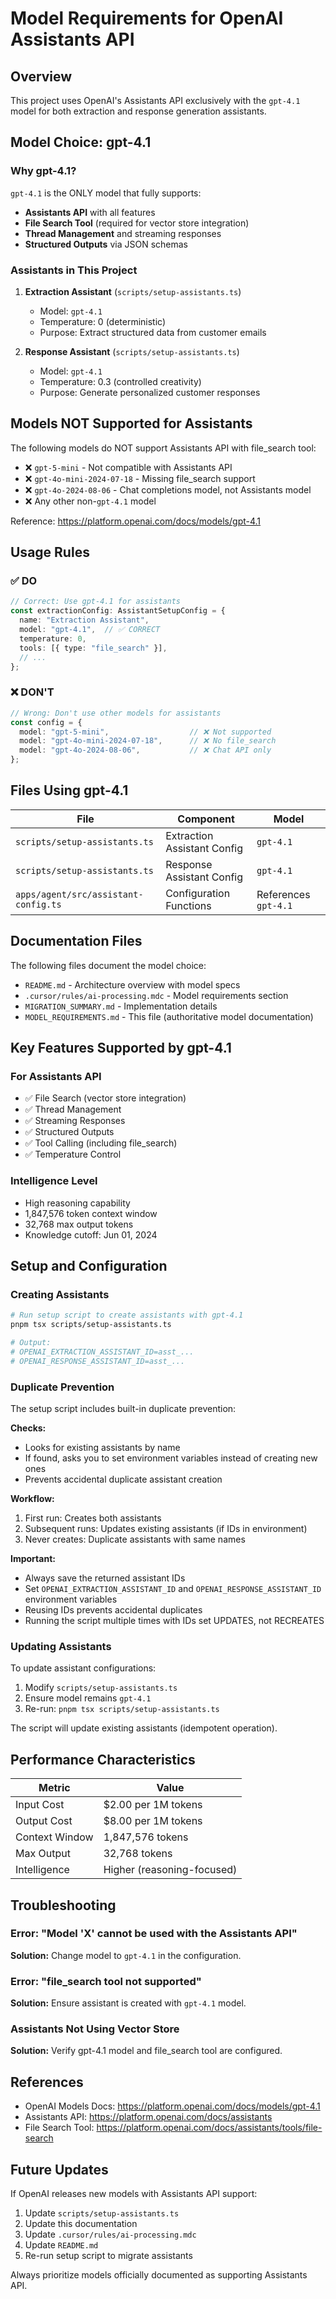 # Model Requirements for OpenAI Assistants API

## Overview

This project uses OpenAI's Assistants API exclusively with the `gpt-4.1` model for both extraction and response generation assistants.

## Model Choice: gpt-4.1

### Why gpt-4.1?

`gpt-4.1` is the ONLY model that fully supports:
- **Assistants API** with all features
- **File Search Tool** (required for vector store integration)
- **Thread Management** and streaming responses
- **Structured Outputs** via JSON schemas

### Assistants in This Project

1. **Extraction Assistant** (`scripts/setup-assistants.ts`)
   - Model: `gpt-4.1`
   - Temperature: 0 (deterministic)
   - Purpose: Extract structured data from customer emails

2. **Response Assistant** (`scripts/setup-assistants.ts`)
   - Model: `gpt-4.1`
   - Temperature: 0.3 (controlled creativity)
   - Purpose: Generate personalized customer responses

## Models NOT Supported for Assistants

The following models do NOT support Assistants API with file_search tool:

- ❌ `gpt-5-mini` - Not compatible with Assistants API
- ❌ `gpt-4o-mini-2024-07-18` - Missing file_search support
- ❌ `gpt-4o-2024-08-06` - Chat completions model, not Assistants model
- ❌ Any other non-`gpt-4.1` model

Reference: https://platform.openai.com/docs/models/gpt-4.1

## Usage Rules

### ✅ DO

```typescript
// Correct: Use gpt-4.1 for assistants
const extractionConfig: AssistantSetupConfig = {
  name: "Extraction Assistant",
  model: "gpt-4.1",  // ✅ CORRECT
  temperature: 0,
  tools: [{ type: "file_search" }],
  // ...
};
```

### ❌ DON'T

```typescript
// Wrong: Don't use other models for assistants
const config = {
  model: "gpt-5-mini",                  // ❌ Not supported
  model: "gpt-4o-mini-2024-07-18",      // ❌ No file_search
  model: "gpt-4o-2024-08-06",           // ❌ Chat API only
};
```

## Files Using gpt-4.1

| File | Component | Model |
|------|-----------|-------|
| `scripts/setup-assistants.ts` | Extraction Assistant Config | `gpt-4.1` |
| `scripts/setup-assistants.ts` | Response Assistant Config | `gpt-4.1` |
| `apps/agent/src/assistant-config.ts` | Configuration Functions | References `gpt-4.1` |

## Documentation Files

The following files document the model choice:

- `README.md` - Architecture overview with model specs
- `.cursor/rules/ai-processing.mdc` - Model requirements section
- `MIGRATION_SUMMARY.md` - Implementation details
- `MODEL_REQUIREMENTS.md` - This file (authoritative model documentation)

## Key Features Supported by gpt-4.1

### For Assistants API

- ✅ File Search (vector store integration)
- ✅ Thread Management
- ✅ Streaming Responses
- ✅ Structured Outputs
- ✅ Tool Calling (including file_search)
- ✅ Temperature Control

### Intelligence Level

- High reasoning capability
- 1,847,576 token context window
- 32,768 max output tokens
- Knowledge cutoff: Jun 01, 2024

## Setup and Configuration

### Creating Assistants

```bash
# Run setup script to create assistants with gpt-4.1
pnpm tsx scripts/setup-assistants.ts

# Output:
# OPENAI_EXTRACTION_ASSISTANT_ID=asst_...
# OPENAI_RESPONSE_ASSISTANT_ID=asst_...
```

### Duplicate Prevention

The setup script includes built-in duplicate prevention:

**Checks:**
- Looks for existing assistants by name
- If found, asks you to set environment variables instead of creating new ones
- Prevents accidental duplicate assistant creation

**Workflow:**
1. First run: Creates both assistants
2. Subsequent runs: Updates existing assistants (if IDs in environment)
3. Never creates: Duplicate assistants with same names

**Important:**
- Always save the returned assistant IDs
- Set `OPENAI_EXTRACTION_ASSISTANT_ID` and `OPENAI_RESPONSE_ASSISTANT_ID` environment variables
- Reusing IDs prevents accidental duplicates
- Running the script multiple times with IDs set UPDATES, not RECREATES

### Updating Assistants

To update assistant configurations:

1. Modify `scripts/setup-assistants.ts`
2. Ensure model remains `gpt-4.1`
3. Re-run: `pnpm tsx scripts/setup-assistants.ts`

The script will update existing assistants (idempotent operation).

## Performance Characteristics

| Metric | Value |
|--------|-------|
| Input Cost | $2.00 per 1M tokens |
| Output Cost | $8.00 per 1M tokens |
| Context Window | 1,847,576 tokens |
| Max Output | 32,768 tokens |
| Intelligence | Higher (reasoning-focused) |

## Troubleshooting

### Error: "Model 'X' cannot be used with the Assistants API"

**Solution:** Change model to `gpt-4.1` in the configuration.

### Error: "file_search tool not supported"

**Solution:** Ensure assistant is created with `gpt-4.1` model.

### Assistants Not Using Vector Store

**Solution:** Verify gpt-4.1 model and file_search tool are configured.

## References

- OpenAI Models Docs: https://platform.openai.com/docs/models/gpt-4.1
- Assistants API: https://platform.openai.com/docs/assistants
- File Search Tool: https://platform.openai.com/docs/assistants/tools/file-search

## Future Updates

If OpenAI releases new models with Assistants API support:

1. Update `scripts/setup-assistants.ts`
2. Update this documentation
3. Update `.cursor/rules/ai-processing.mdc`
4. Update `README.md`
5. Re-run setup script to migrate assistants

Always prioritize models officially documented as supporting Assistants API.
